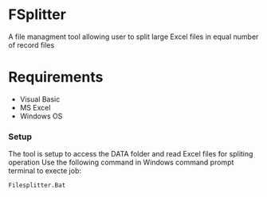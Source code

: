 # FSplitter

A file managment tool allowing user to split large Excel files in equal number of record files 



# Requirements

  - Visual Basic
  - MS Excel
  - Windows OS 
  
  
### Setup

The tool is setup to access the DATA folder and read Excel files for spliting operation
Use the following command in Windows command prompt terminal to execte job:
```sh
Filesplitter.Bat 
```






